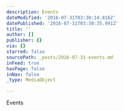 ```yaml
---
description: Events
dateModified: '2016-07-31T03:30:14.816Z'
datePublished: '2016-07-31T03:30:35.991Z'
title: ''
author: []
publisher: {}
via: {}
starred: false
sourcePath: _posts/2016-07-31-events.md
inFeed: true
hasPage: false
inNav: false
_type: MediaObject

---
```

Events